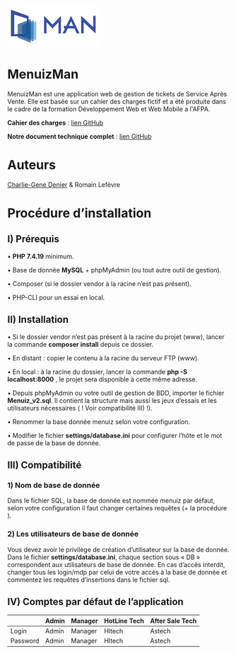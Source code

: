 ![Logo](https://github.com/charliegene14/MenuizMan/blob/main/assets/img/logo_sm.png)

# MenuizMan

MenuizMan est une application web de gestion de tickets de Service Après Vente.
Elle est basée sur un cahier des charges fictif et a été produite dans le cadre de la formation Développement Web et Web Mobile a l'AFPA.

**Cahier des charges** : [lien GitHub](https://github.com/charliegene14/MenuizMan/blob/main/docs/Cahier%20des%20charges.pdf "Cahier des charges")

**Notre document technique complet** : [lien GitHub](https://github.com/charliegene14/MenuizMan/blob/main/docs/Dossier_Technique.pdf "Document technique")

# Auteurs

[Charlie-Gene Denier](https://charlieishere.fr "Charlie's Website") & Romain Lefèvre

# Procédure d’installation

## I) Prérequis

• **PHP 7.4.19** minimum.

• Base de donnée **MySQL** + phpMyAdmin (ou tout autre outil de gestion).

• Composer (si le dossier vendor à la racine n’est pas présent).

• PHP-CLI pour un essai en local.

## II) Installation

• Si le dossier vendor n’est pas présent à la racine du projet (www), lancer la commande
**composer install** depuis ce dossier.

• En distant : copier le contenu à la racine du serveur FTP (www).

• En local : à la racine du dossier, lancer la commande **php -S localhost:8000** , le
projet sera disponible à cette même adresse.

• Depuis phpMyAdmin ou votre outil de gestion de BDD, importer le fichier
**Menuiz_v2.sql**. Il contient la structure mais aussi les jeux d’essais et les utilisateurs
nécessaires ( ! Voir compatibilité III) !).

• Renommer la base donnée menuiz selon votre configuration.

• Modifier le fichier **settings/database.ini** pour configurer l’hôte et le mot de passe de la
base de donnée.

## III) Compatibilité

###  1) Nom de base de donnée

Dans le fichier SQL, la base de donnée est nommée menuiz par défaut, selon votre
configuration il faut changer certaines requêtes (+ la procédure ).

###  2) Les utilisateurs de base de donnée

Vous devez avoir le privilège de création d’utilisateur sur la base de donnée.
Dans le fichier **settings/database.ini**, chaque section sous « DB » correspondent aux
utilisateurs de base de donnée.
En cas d’accès interdit, changer tous les login/mdp par celui de votre accès à la base de
donnée et commentez les requêtes d’insertions dans le fichier sql.

## IV) Comptes par défaut de l’application
|     | Admin | Manager | HotLine Tech | After Sale Tech |
|-----|-------|---------|--------------|-----------------|
|Login| Admin | Manager | Hltech | Astech|
|Password| Admin|Manager|Hltech|Astech

